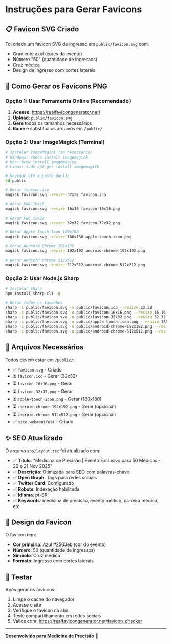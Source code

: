 # Instruções para Gerar Favicons

## 📋 Favicon SVG Criado

Foi criado um favicon SVG de ingresso em `public/favicon.svg` com:
- Gradiente azul (cores do evento)
- Número "50" (quantidade de ingressos)
- Cruz médica
- Design de ingresso com cortes laterais

## 🔧 Como Gerar os Favicons PNG

### Opção 1: Usar Ferramenta Online (Recomendado)

1. **Acesse**: https://realfavicongenerator.net/
2. **Upload**: `public/favicon.svg`
3. **Gere** todos os tamanhos necessários
4. **Baixe** e substitua os arquivos em `/public/`

### Opção 2: Usar ImageMagick (Terminal)

```bash
# Instalar ImageMagick (se necessário)
# Windows: choco install imagemagick
# Mac: brew install imagemagick
# Linux: sudo apt-get install imagemagick

# Navegar até a pasta public
cd public

# Gerar favicon.ico
magick favicon.svg -resize 32x32 favicon.ico

# Gerar PNG 16x16
magick favicon.svg -resize 16x16 favicon-16x16.png

# Gerar PNG 32x32
magick favicon.svg -resize 32x32 favicon-32x32.png

# Gerar Apple Touch Icon 180x180
magick favicon.svg -resize 180x180 apple-touch-icon.png

# Gerar Android Chrome 192x192
magick favicon.svg -resize 192x192 android-chrome-192x192.png

# Gerar Android Chrome 512x512
magick favicon.svg -resize 512x512 android-chrome-512x512.png
```

### Opção 3: Usar Node.js Sharp

```bash
# Instalar sharp
npm install sharp-cli -g

# Gerar todos os tamanhos
sharp -i public/favicon.svg -o public/favicon.ico --resize 32,32
sharp -i public/favicon.svg -o public/favicon-16x16.png --resize 16,16
sharp -i public/favicon.svg -o public/favicon-32x32.png --resize 32,32
sharp -i public/favicon.svg -o public/apple-touch-icon.png --resize 180,180
sharp -i public/favicon.svg -o public/android-chrome-192x192.png --resize 192,192
sharp -i public/favicon.svg -o public/android-chrome-512x512.png --resize 512,512
```

## 📁 Arquivos Necessários

Todos devem estar em `/public/`:

- ✅ `favicon.svg` - Criado
- ⏳ `favicon.ico` - Gerar (32x32)
- ⏳ `favicon-16x16.png` - Gerar
- ⏳ `favicon-32x32.png` - Gerar
- ⏳ `apple-touch-icon.png` - Gerar (180x180)
- ⏳ `android-chrome-192x192.png` - Gerar (opcional)
- ⏳ `android-chrome-512x512.png` - Gerar (opcional)
- ✅ `site.webmanifest` - Criado

## ✨ SEO Atualizado

O arquivo `app/layout.tsx` foi atualizado com:

- ✅ **Título**: "Medicina de Precisão | Evento Exclusivo para 50 Médicos - 20 e 21 Nov 2025"
- ✅ **Descrição**: Otimizada para SEO com palavras-chave
- ✅ **Open Graph**: Tags para redes sociais
- ✅ **Twitter Card**: Configurado
- ✅ **Robots**: Indexação habilitada
- ✅ **Idioma**: pt-BR
- ✅ **Keywords**: medicina de precisão, evento médico, carreira médica, etc.

## 🎨 Design do Favicon

O favicon tem:
- **Cor primária**: Azul #2563eb (cor do evento)
- **Número**: 50 (quantidade de ingressos)
- **Símbolo**: Cruz médica
- **Formato**: Ingresso com cortes laterais

## 🚀 Testar

Após gerar os favicons:

1. Limpe o cache do navegador
2. Acesse o site
3. Verifique o favicon na aba
4. Teste compartilhamento em redes sociais
5. Valide com: https://realfavicongenerator.net/favicon_checker

---

**Desenvolvido para Medicina de Precisão** 🎯


